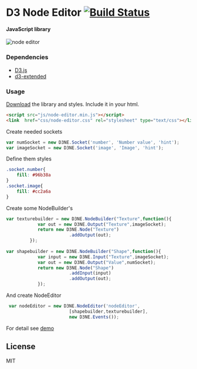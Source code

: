 D3 Node Editor [![Build Status](https://travis-ci.org/Ni55aN/D3-Node-editor.svg?branch=master)](https://travis-ci.org/Ni55aN/D3-Node-editor)
====
#### JavaScript library 
![node editor](https://drive.google.com/uc?export=download&id=0BzysCNw7yv8MeXdkSV9oeHZLQkk)

### Dependencies
  - [D3.js](https://github.com/d3/d3)
  - [d3-extended](https://github.com/wbkd/d3-extended)

### Usage
[Download](https://github.com/Ni55aN/D3-Node-editor/releases/latest) the library and styles. Include it in your html.
```html
<script src="js/node-editor.min.js"></script>
<link  href="css/node-editor.css" rel="stylesheet" type="text/css"></link>
```
Create needed sockets
```js
var numSocket = new D3NE.Socket('number', 'Number value', 'hint');
var imageSocket = new D3NE.Socket('image', 'Image', 'hint');
```
Define them styles
```css
.socket.number{
    fill: #96b38a
}
.socket.image{
    fill: #cc2a6a
}
```
Create some NodeBuilder's
```js
var texturebuilder = new D3NE.NodeBuilder("Texture",function(){
            var out = new D3NE.Output("Texture",imageSocket);
            return new D3NE.Node("Texture")
                        .addOutput(out);
         });
         
var shapebuilder = new D3NE.NodeBuilder("Shape",function(){
            var input = new D3NE.Input("Texture",imageSocket);
            var out = new D3NE.Output("Value",numSocket);
            return new D3NE.Node("Shape")
            	    	.addInput(input)
                        .addOutput(out);			
            });
```
And create NodeEditor
```js
 var nodeEditor = new D3NE.NodeEditor('nodeEditor', 
                        [shapebuilder,texturebuilder],
                        new D3NE.Events());
```
For detail see [demo](https://codepen.io/Ni55aN/pen/jBEKBQ)


License
----
MIT